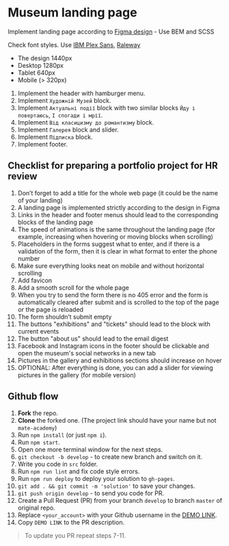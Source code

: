 # Museum landing page

Implement landing page according to [Figma design](<https://www.figma.com/file/cRBCqE06cDrY3s4jX7h3iY/%D0%9D%D0%90%D0%9C%D0%A3-(Edit)?node-id=0%3A1>) - Use BEM and SCSS

Check font styles. Use [IBM Plex Sans](https://fonts.google.com/specimen/IBM+Plex+Sans?query=ibm), [Raleway](https://fonts.google.com/specimen/Raleway?query=mon)

- The design 1440px
- Desktop 1280px
- Tablet 640px
- Mobile (> 320px)

1. Implement the header with hamburger menu.
1. Implement `Художній Музей` block.
1. Implement `Актуальні події` block with two similar blocks `Йду і повертаюсь`, `І спогади і мрії`.
1. Implement `Від класицизму до романтизму` block.
1. Implement `Галерея` block and slider.
1. Implement `Підписка` block.
1. Implement footer.

## Checklist for preparing a portfolio project for HR review

1. Don’t forget to add a title for the whole web page (it could be the name of your landing)
2. A landing page is implemented strictly according to the design in Figma
3. Links in the header and footer menus should lead to the corresponding blocks of the landing page
4. The speed of animations is the same throughout the landing page (for example, increasing when hovering or moving blocks when scrolling)
5. Placeholders in the forms suggest what to enter, and if there is a validation of the form, then it is clear in what format to enter the phone number
6. Make sure everything looks neat on mobile and without horizontal scrolling
7. Add favicon
8. Add a smooth scroll for the whole page
9. When you try to send the form there is no 405 error and the form is automatically cleared after submit and is scrolled to the top of the page or the page is reloaded
10. The form shouldn’t submit empty
11. The buttons "exhibitions" and "tickets" should lead to the block with current events
12. The button "about us" should lead to the email digest
13. Facebook and Instagram icons in the footer should be clickable and open the museum's social networks in a new tab
14. Pictures in the gallery and exhibitions sections should increase on hover
15. OPTIONAL: After everything is done, you can add a slider for viewing pictures in the gallery (for mobile version)

## Github flow

1. **Fork** the repo.
2. **Clone** the forked one. (The project link should have your name but not `mate-academy`)
3. Run `npm install` (or just `npm i`).
4. Run `npm start`.
5. Open one more terminal window for the next steps.
6. `git checkout -b develop` - to create new branch and switch on it.
7. Write you code in `src` folder.
8. Run `npm run lint` and fix code style errors.
9. Run `npm run deploy` to deploy your solution to `gh-pages`.
10. `git add . && git commit -m 'solution'` to save your changes.
11. `git push origin develop` - to send you code for PR.
12. Create a Pull Request (PR) from your branch `develop` to branch `master` of original repo.
13. Replace `<your_account>` with your Github username in the
    [DEMO LINK](https://HunchakAndrii.github.io/Museum/).
14. Copy `DEMO LINK` to the PR description.

> To update you PR repeat steps 7-11.
